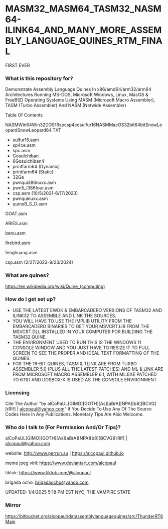 # MASM32_MASM64_TASM32_NASM64-ILINK64_AND_MANY_MORE_ASSEMBLY_LANGUAGE_QUINES_RTM_FINAL
FIRST EVER

### What is this repository for? ###

Demonstrate Assembly Language Quines In x86/amd64/arm32/arm64 Architectures Running MS-DOS, Microsoft Windows, Linux, MacOS & FreeBSD Operating Systems Using MASM (Microsoft Macro Assembler), TASM (Turbo Assembler) And NASM (Netwide Assembler)

Table Of Contents

NASMWin64Win32DOS16spcsp4cesulfur16NASMMacOS32bit64bitSnowLeopardSnowLeopard64.TXT

- sulfur16.asm
- sp4ce.asm
- spc.asm
- GosuIchiban
- 6GosuIchiban4
- printfarm64 (Dynamic)
- printfarm64 (Static)
- 32Ge
- pwnqui386nuxx.asm
- pwn5_i386four.asm
- csp.asm (10/5/2021-6/17/2023)
- pwnquinuxx.asm
- quineB_S_D.asm

GOAT.asm

ARIES.asm

benu.asm

firebird.asm

fenghuang.asm

csp.asm (2/27/2023-9/23/2024)

### What are quines? ###

https://en.wikipedia.org/wiki/Quine_(computing)

### How do I get set up? ###

- USE THE LATEST EWDK & EMBARCADERO VERSIONS OF TASM32 AND ILINK32 TO ASSEMBLE AND LINK THE SOURCES.
- YOU WILL HAVE TO USE THE IMPLIB UTILITY FROM THE EMBARCADERO BINARIES TO GET YOUR MSVCRT.LIB FROM THE MSVCRT.DLL INSTALLED IN YOUR COMPUTER FOR BUILDING THE TASM32 QUINE.
- THE ENVIRONMENT USED TO RUN THIS IS THE WINDOWS 11 CONSOLE WINDOW AND YOU JUST HAVE TO RESIZE IT TO FULL SCREEN TO SEE THE PROPER AND IDEAL TEXT FORMATTING OF THE QUINES.
- FOR THE 16-BIT QUINES, TASM & TLINK ARE FROM TURBO ASSEMBLER 5.0 (PLUS ALL THE LATEST PATCHES) AND ML & LINK ARE FROM MICROSOFT MACRO ASSEMBLER 6.1, WITH ML.EXE PATCHED TO 
  6.11D AND DOSBOX-X IS USED AS THE CONSOLE ENVIRONMENT.
  
### Licensing ###

Cite The Author "by alCoPaUL[GIMO][GOTH][As][aBrA][NPA][b8][BCVG][rRlf] | alcopaul@yahoo.com" If You Decide To Use Any Of The Source Codes Here In Any Publications. Monetary Tips Are Also Welcome.

### Who do I talk to (For Permission And/Or Tips)? ###

alCoPaUL[GIMO][GOTH][As][aBrA][NPA][b8][BCVG][rRlf] | alcopaul@yahoo.com


website: http://www.perrun.su | https://alcopaul.github.io

meme jpeg virii: https://www.deviantart.com/alcopaul

tiktok: https://www.tiktok.com/@alcopaul

brigada ocho: brigadaocho@yahoo.com

UPDATED: 1/4/2025 5:18 PM EST
NYC, THE VAMPIRE STATE

### Mirror ###

https://bitbucket.org/alcopaul/datassemblylanguagequines/src/ThunderRT6Main
